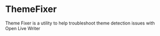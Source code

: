 # ThemeFixer
Theme Fixer is a utility to help troubleshoot theme detection issues with Open Live Writer
